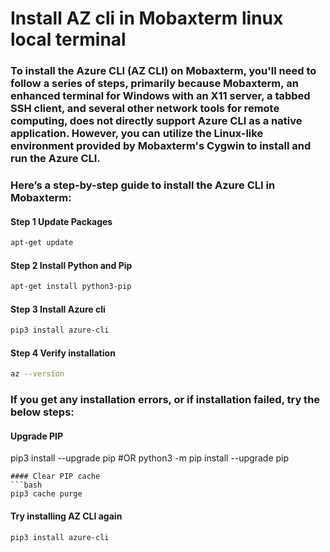 # Install AZ cli in Mobaxterm linux local terminal

### To install the Azure CLI (AZ CLI) on Mobaxterm, you'll need to follow a series of steps, primarily because Mobaxterm, an enhanced terminal for Windows with an X11 server, a tabbed SSH client, and several other network tools for remote computing, does not directly support Azure CLI as a native application. However, you can utilize the Linux-like environment provided by Mobaxterm's Cygwin to install and run the Azure CLI.
### Here’s a step-by-step guide to install the Azure CLI in Mobaxterm:
#### Step 1 Update Packages
```bash
apt-get update
```

#### Step 2 Install Python and Pip
```bash
apt-get install python3-pip
```

#### Step 3 Install Azure cli
```bash
pip3 install azure-cli
```

#### Step 4 Verify installation
```bash
az --version
```

### If you get any installation errors, or if installation failed, try the below steps:

#### Upgrade PIP
pip3 install --upgrade pip
#OR
python3 -m pip install --upgrade pip
```
#### Clear PIP cache
```bash
pip3 cache purge
```
#### Try installing AZ CLI again
```bash
pip3 install azure-cli
```

